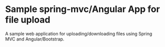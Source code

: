 # Sample spring-mvc/Angular App for file upload
A sample web application for uploading/downloading files using Spring MVC and Angular/Bootstrap.
